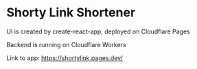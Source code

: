 # Shorty Link Shortener
UI is created by create-react-app, deployed on Cloudflare Pages

Backend is running on Cloudflare Workers

Link to app: https://shortylink.pages.dev/